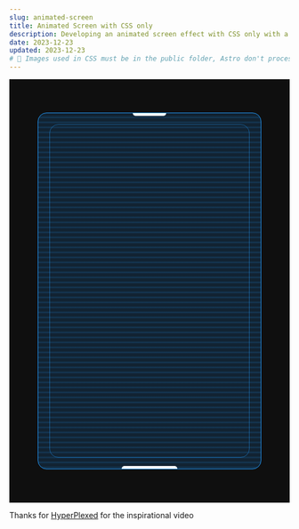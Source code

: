 ```yaml
---
slug: animated-screen
title: Animated Screen with CSS only
description: Developing an animated screen effect with CSS only with a moving image and linear-gradient overlay
date: 2023-12-23
updated: 2023-12-23
# 🚨 Images used in CSS must be in the public folder, Astro don't process them
---
```


<style type="text/css">
  @keyframes pan-overlay {
    from {
      background-position: 0 0;
    }
    to {
      background-position: 0 -100%;
    }
  }

  @keyframes pan-image {
    0% {
      opacity: 0;
      background-position: 36% 42%;
      background-size: 250%;
    }

    5% {
      opacity: var(--opacity);
      background-position: 36% 42%;
      background-size: 250%;
    }

    18% {
      opacity: var(--opacity);
    }

    20% {
      opacity: 0;
      background-position: 30% 35%;
      background-size: 250%;
    }

    20.0001% {
      /* -- View 2 -- */
      background-position: 60% 85%;
      background-size: 500%;
    }

    30% {
      opacity: var(--opacity);
    }

    38% {
      opacity: var(--opacity);
    }

    40% {
      opacity: 0;
      background-position: 49% 81%;
      background-size: 500%;
    }

    40.0001% {
      /* -- View 3 -- */
      background-position: 80% 42%;
      background-size: 300%;
    }

    50% {
      opacity: var(--opacity);
    }

    58% {
      opacity: var(--opacity);
    }

    60% {
      opacity: 0;
      background-position: 84% 33%;
      background-size: 300%;
    }

    60.0001% {
      /* -- View 4 -- */
      background-position: 0% 0%;
      background-size: 300%;
    }

    70% {
      opacity: var(--opacity);
    }

    78% {
      opacity: var(--opacity);
    }

    80% {
      opacity: 0;
      background-position: 15% 4%;
      background-size: 300%;
    }

    80.0001% {
      /* -- View 5 -- */
      background-position: 80% 10%;
      background-size: 300%;
    }

    90% {
      opacity: var(--opacity);
    }

    98% {
      opacity: var(--opacity);
    }

    100% {
      opacity: 0;
      background-position: 72% 14%;
      background-size: 300%;
    }
  }

  .stage {
    --background-rgb: 15 15 15;

    --blue-rgb: 33 150 243;
    --primary-rgb: var(--blue-rgb);

    --blob-color-1: rgb(var(--blue-rgb));
    --blob-color-2: dodgerblue;

    width: 100%;
    background-color: rgb(var(--background-rgb));
    color: #fff;
    display: flex;
    justify-content: center;
    align-items: center;

    padding: 60px 0;

    font-size: 16px; /* forcing a reset to make to be sure this block is standard */
  }

  .screen {
    width: 400px;
    aspect-ratio: 10/16;
    border: 1px solid rgb(var(--blue-rgb));
    border-radius: 1em;
    background-color: rgb(var(--blue-rgb) / 15%);
    overflow: hidden;
    position: relative;
  }

  .screen:after,
  .screen:before {
    content: '';
    height: 5px;
    position: absolute;
    z-index: 4;
    left: 50%;
    translate: -50% 0%;
    background-color: white;
  }

  .screen:before {
    width: 15%;
    top: 0rem;
    border-bottom-left-radius: 1rem;
    border-bottom-right-radius: 1rem;
  }

  .screen:after {
    width: 25%;
    bottom: 0rem;
    border-top-left-radius: 1rem;
    border-top-right-radius: 1rem;
  }

  .screen--overlay {
    background: linear-gradient(
      rgb(var(--primary-rgb) / 0.15),
      rgb(var(--primary-rgb) / 0.15) 3px,
      transparent 3px,
      transparent 9px
    );
    background-size: 100% 9px;

    position: absolute;
    inset: 0;
    z-index: 2;
    animation: pan-overlay 22s infinite linear;
  }

  .screen > figure {
    --opacity: 0.6;
    position: absolute;
    inset: 0;

    background-image: url(snow-mountain.jpg);
    background-repeat: no-repeat;
    background-size: 300%;

    filter: sepia(100%) hue-rotate(160deg);
    opacity: var(--opacity);
    animation: pan-image 15s infinite linear;

    margin: 0;
    padding: 0;
  }

  .screen--content {
    position: absolute;
    inset: 20px;
    z-index: 3;
    display: flex;
    flex-direction: column;
    justify-content: center;
    align-items: center;
    padding: 1rem;

    border: 1px solid rgb(var(--blue-rgb) / 50%);
    border-radius: 1rem;
  }
</style>

<div class="stage">
  <div class="screen">
    <figure></figure>
    <div class="screen--overlay"></div>
    <div class="screen--content"></div>
  </div>
</div>

<p>
  Thanks for
  <a href="https://www.youtube.com/watch?v=jMVhxBB3l0w">HyperPlexed</a>
  for the inspirational video
</p>

